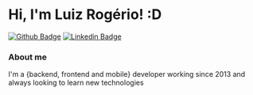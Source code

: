 # Hi, I'm Luiz Rogério! :D

[![Github Badge](https://img.shields.io/badge/-Github-000?style=flat-square&logo=Github&logoColor=white&link=https://github.com/lrbengozi)](https://github.com/lrbengozi)
[![Linkedin Badge](https://img.shields.io/badge/-LinkedIn-blue?style=flat-square&logo=Linkedin&logoColor=white&link=https://www.linkedin.com/in/lrbengozi/)](https://www.linkedin.com/in/lrbengozi/)

### About me
I'm a {backend, frontend and mobile} developer working since 2013 and always looking to learn new technologies
